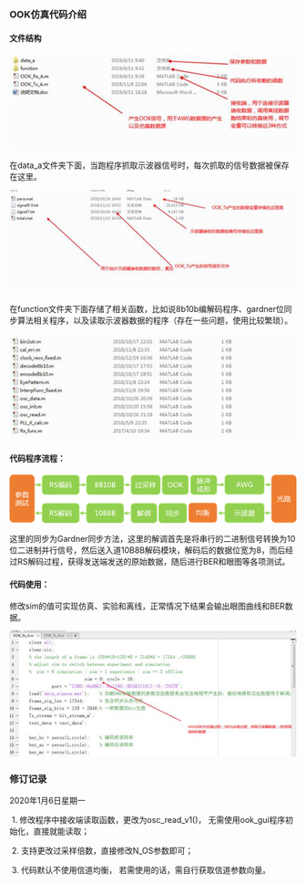 ### OOK仿真代码介绍

#### 文件结构

![img](README.assets/clip_image002.jpg)

在data_a文件夹下面，当跑程序抓取示波器信号时，每次抓取的信号数据被保存在这里。

![img](README.assets/clip_image002-1579061299652.jpg)

在function文件夹下面存储了相关函数，比如说8b10b编解码程序、gardner位同步算法相关程序，以及读取示波器数据的程序（存在一些问题，使用比较繁琐）。

![img](README.assets/clip_image002-1579061318493.jpg)

#### 代码程序流程：

![img](README.assets/clip_image002.png)

这里的同步为Gardner同步方法，这里的解调首先是将串行的二进制信号转换为10位二进制并行信号，然后送入道10B8B解码模块，解码后的数据位宽为8，而后经过RS解码过程，获得发送端发送的原始数据，随后进行BER和眼图等各项测试。

 

#### 代码使用：

修改sim的值可实现仿真、实验和离线，正常情况下结果会输出眼图曲线和BER数据。

![img](README.assets/clip_image002-1579061359870.jpg)

 




### 修订记录

2020年1月6日星期一

​       1. 修改程序中接收端读取函数，更改为osc_read_v1()， 无需使用ook_gui程序初始化，直接就能读取；

​       2. 支持更改过采样倍数，直接修改N_OS参数即可；

​       3. 代码默认不使用信道均衡， 若需使用的话，需自行获取信道参数向量。